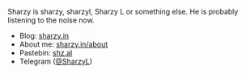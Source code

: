 Sharzy is sharzy, sharzyl, Sharzy L or something else. He is probably listening to the noise now. 

- Blog: [sharzy.in](https://sharzy.in)
- About me: [sharzy.in/about](https://sharzy.in/about)
- Pastebin: [shz.al](https://shz.al)
- Telegram ([@SharzyL](https://t.me/SharzyL))
